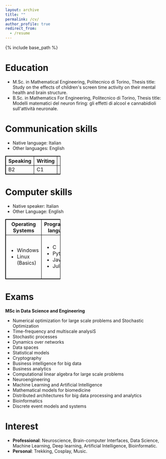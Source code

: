 ```yaml
---
layout: archive
title: ""
permalink: /cv/
author_profile: true
redirect_from:
  - /resume
---
```


{% include base_path %}

Education
======
* M.Sc. in Mathematical Engineering, Politecnico di Torino, Thesis title: Study on the effects of children's screen time activity on their mental health and brain structure.
* B.Sc. in Mathematics For Engineering, Politecnico di Torino, Thesis title: Modelli matematici del neuron firing: gli effetti di alcool e cannabidioli sull'attività neuronale.

Communication skills
======
* Native language: Italian
* Other languages: English
<table style="width:35%; border: 1px solid black; border-collapse: collapse">
  <tr>
    <th style="border: 1px solid black; border-collapse: collapse">Speaking</th>
    <th style="border: 1px solid black; border-collapse: collapse">Writing</th>
    <th style="border: 1px solid black; border-collapse: collapse">Reading</th>
    <th style="border: 1px solid black; border-collapse: collapse">Listening</th>
  </tr>
  <tr>
    <td style="border: 1px solid black; border-collapse: collapse">B2</td>
    <td style="border: 1px solid black; border-collapse: collapse">C1</td>
    <td style="border: 1px solid black; border-collapse: collapse">C1</td>
    <td style="border: 1px solid black; border-collapse: collapse">C1</td>
  </tr>
</table>

Computer skills
======
* Native speaker: Italian
* Other Language: English
<table style="width:35%; border: 1px solid black; border-collapse: collapse">
  <tr>
    <th style="border: 1px solid black; border-collapse: collapse">Operating Systems</th>
    <th style="border: 1px solid black; border-collapse: collapse">Programming languages</th>
    <th style="border: 1px solid black; border-collapse: collapse">Framework</th>
    <th style="border: 1px solid black; border-collapse: collapse">Databases</th>
    <th style="border: 1px solid black; border-collapse: collapse">Software</th>
  </tr>
  <tr>
    <td style="border: 1px solid black; border-collapse: collapse">
    <ul>
      <li>Windows</li>
      <li>Linux (Basics)</li>
    </ul>
    </td>
    <td style="border: 1px solid black; border-collapse: collapse">
    <ul>
      <li>C</li>
      <li>Python</li>
      <li>Java</li>
      <li>Julia</li>
    </ul>
    </td>
    <td style="border: 1px solid black; border-collapse: collapse">
    <ul>
      <li>Hadoop</li>
      <li>Stark</li>
    </ul>
    </td>
    <td style="border: 1px solid black; border-collapse: collapse">
    <ul>
    <li>SQL</li>
    <li>NOSQL: MongoDB</li>
    </ul>
    </td>
    <td style="border: 1px solid black; border-collapse: collapse">
    <ul>
      <li>Office 365</li>
      <li>RapidMiner</li>
      <li>Matlab</li>
      <li>RStudio</li>
      <li>Mathematica</li>
    </ul>
    </td>
  </tr>
</table>
 
Exams
======
**MSc in Data Science and Engineering**
*	Numerical optimization for large scale problems and Stochastic Optimization
*	Time-frequency and multiscale analysiS
*	Stochastic processes
*	Dynamics over networks
*	Data spaces
*	Statistical models
*	Cryptography
*	Business intelligence for big data
*	Business analytics
*	Computational linear algebra for large scale problems
*	Neuroengineering
*	Machine Learning and Artificial Intelligence
*	Mathematical models for biomedicine
*	Distributed architectures for big data processing and analytics
* Bioinformatics
* Discrete event models and systems

Interest
======
* **Professional**: Neuroscience, Brain-computer Interfaces, Data Science, Machine Learning, Deep learning, Artificial Intelligence, Bioinformatic.
*  **Personal**: Trekking, Cosplay, Music. 
 
  

